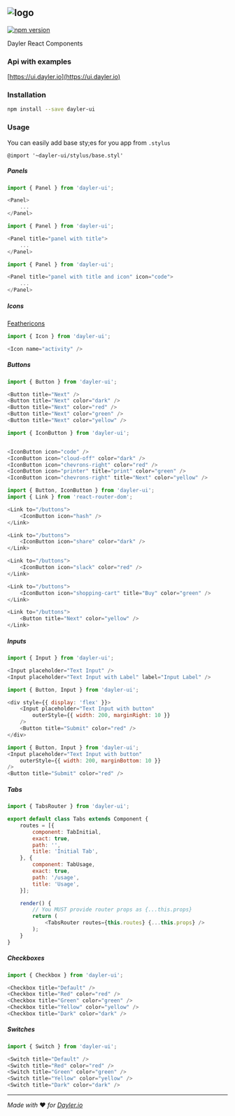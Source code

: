 ![logo](https://cdn.dayler.io/images/logo_dark.svg)
---
[![npm version](https://badge.fury.io/js/dayler-ui.svg)](https://badge.fury.io/js/dayler-ui)

Dayler React Components

### Api with examples
[https://ui.dayler.io](https://ui.dayler.io)

### Installation
```bash
npm install --save dayler-ui
```

### Usage
You can easily add base sty;es for you app from `.stylus`
```stylus
@import '~dayler-ui/stylus/base.styl'
```

##### Panels
```js
import { Panel } from 'dayler-ui';

<Panel>
    ...
</Panel>
```

```js
import { Panel } from 'dayler-ui';

<Panel title="panel with title">
    ...
</Panel>
```

```js
import { Panel } from 'dayler-ui';

<Panel title="panel with title and icon" icon="code">
    ...
</Panel>
```

##### Icons
[Feathericons](https://feathericons.com)

```js
import { Icon } from 'dayler-ui';

<Icon name="activity" />
```

##### Buttons
```js
import { Button } from 'dayler-ui';

<Button title="Next" />
<Button title="Next" color="dark" />
<Button title="Next" color="red" />
<Button title="Next" color="green" />
<Button title="Next" color="yellow" />
```

```js
import { IconButton } from 'dayler-ui';


<IconButton icon="code" />
<IconButton icon="cloud-off" color="dark" />
<IconButton icon="chevrons-right" color="red" />
<IconButton icon="printer" title="print" color="green" />
<IconButton icon="chevrons-right" title="Next" color="yellow" />
```

```js
import { Button, IconButton } from 'dayler-ui';
import { Link } from 'react-router-dom';

<Link to="/buttons">
    <IconButton icon="hash" />
</Link>

<Link to="/buttons">
    <IconButton icon="share" color="dark" />
</Link>

<Link to="/buttons">
    <IconButton icon="slack" color="red" />
</Link>

<Link to="/buttons">
    <IconButton icon="shopping-cart" title="Buy" color="green" />
</Link>

<Link to="/buttons">
    <Button title="Next" color="yellow" />
</Link>
```

##### Inputs
```js
import { Input } from 'dayler-ui';

<Input placeholder="Text Input" />
<Input placeholder="Text Input with Label" label="Input Label" />
```

```js
import { Button, Input } from 'dayler-ui';

<div style={{ display: 'flex' }}>
    <Input placeholder="Text Input with button"
        outerStyle={{ width: 200, marginRight: 10 }}
    />
    <Button title="Submit" color="red" />
</div>
```

```js
import { Button, Input } from 'dayler-ui';
<Input placeholder="Text Input with button"
    outerStyle={{ width: 200, marginBottom: 10 }}
/>
<Button title="Submit" color="red" />
```

##### Tabs
```js
import { TabsRouter } from 'dayler-ui';

export default class Tabs extends Component {
    routes = [{
        component: TabInitial,
        exact: true,
        path: '',
        title: 'Initial Tab',
    }, {
        component: TabUsage,
        exact: true,
        path: '/usage',
        title: 'Usage',
    }];

    render() {
        // You MUST provide router props as {...this.props}
        return (
            <TabsRouter routes={this.routes} {...this.props} />
        );
    }
}
```

##### Checkboxes
```js
import { Checkbox } from 'dayler-ui';

<Checkbox title="Default" />
<Checkbox title="Red" color="red" />
<Checkbox title="Green" color="green" />
<Checkbox title="Yellow" color="yellow" />
<Checkbox title="Dark" color="dark" />
```

##### Switches
```js
import { Switch } from 'dayler-ui';

<Switch title="Default" />
<Switch title="Red" color="red" />
<Switch title="Green" color="green" />
<Switch title="Yellow" color="yellow" />
<Switch title="Dark" color="dark" />
```


---
*Made with* :heart: *for [Dayler.io](https://dayler.io)*
